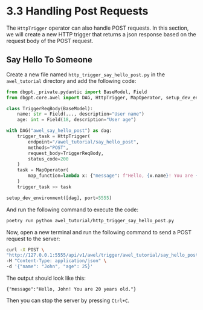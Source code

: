 # 3.3 Handling Post Requests

The `HttpTrigger` operator can also handle POST requests. In this section, we will 
create a new HTTP trigger that returns a json response based on the request body of the POST request.

## Say Hello To Someone

Create a new file named `http_trigger_say_hello_post.py` in the `awel_tutorial` directory and add the following code:

```python
from dbgpt._private.pydantic import BaseModel, Field
from dbgpt.core.awel import DAG, HttpTrigger, MapOperator, setup_dev_environment

class TriggerReqBody(BaseModel):
    name: str = Field(..., description="User name")
    age: int = Field(18, description="User age")

with DAG("awel_say_hello_post") as dag:
    trigger_task = HttpTrigger(
        endpoint="/awel_tutorial/say_hello_post", 
        methods="POST", 
        request_body=TriggerReqBody,
        status_code=200
    )
    task = MapOperator(
        map_function=lambda x: {"message": f"Hello, {x.name}! You are {x.age} years old."}
    )
    trigger_task >> task

setup_dev_environment([dag], port=5555)
```

And run the following command to execute the code:

```bash
poetry run python awel_tutorial/http_trigger_say_hello_post.py
```

Now, open a new terminal and run the following command to send a POST request to the server:

```bash
curl -X POST \
"http://127.0.0.1:5555/api/v1/awel/trigger/awel_tutorial/say_hello_post" \
-H "Content-Type: application/json" \
-d '{"name": "John", "age": 25}'
```

The output should look like this:

```plaintext
{"message":"Hello, John! You are 20 years old."}
```

Then you can stop the server by pressing `Ctrl+C`.